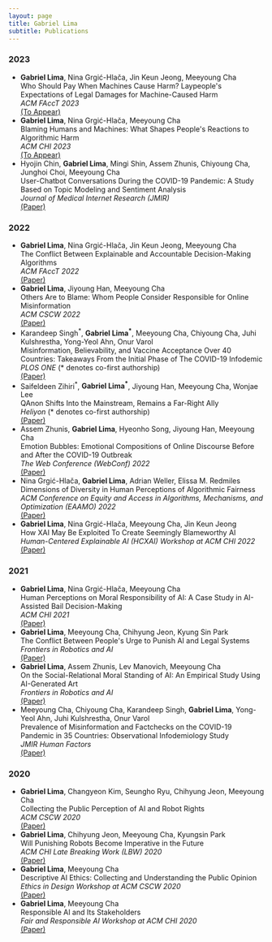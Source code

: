 ```yaml
---
layout: page
title: Gabriel Lima
subtitle: Publications
---
```


### 2023

- **Gabriel  Lima**, Nina Grgić-Hlača, Jin Keun Jeong, Meeyoung Cha
	\
	Who Should Pay When Machines Cause Harm? Laypeople's Expectations of Legal Damages for Machine-Caused Harm
	\
	*ACM FAccT 2023*
	\
	[(To Appear)]()
- **Gabriel  Lima**, Nina Grgić-Hlača, Meeyoung Cha
	\
	Blaming Humans and Machines: What Shapes People's Reactions to Algorithmic Harm
	\
	*ACM CHI 2023*
	\
	[(To Appear)]()
- Hyojin Chin, **Gabriel Lima**, Mingi Shin, Assem Zhunis, Chiyoung Cha, Junghoi Choi, Meeyoung Cha
	\
	User-Chatbot Conversations During the COVID-19 Pandemic: A Study Based on Topic Modeling and Sentiment Analysis
	\
	*Journal of Medical Internet Research (JMIR)* 
	\
	[(Paper)](http://dx.doi.org/10.2196/40922)

### 2022

- **Gabriel  Lima**, Nina Grgić-Hlača, Jin Keun Jeong, Meeyoung Cha
	\
	The Conflict Between Explainable and Accountable Decision-Making Algorithms
	\
	*ACM FAccT 2022*
	\
	[(Paper)](https://doi.org/10.1145/3531146.3534628)
- **Gabriel  Lima**, Jiyoung Han, Meeyoung Cha
	\
	Others Are to Blame: Whom People Consider Responsible for Online Misinformation
	\
	*ACM CSCW 2022*
	\
	[(Paper)](https://doi.org/10.1145/3512953)
- Karandeep Singh<sup>\*</sup>, **Gabriel Lima<sup>\*</sup>**, Meeyoung Cha, Chiyoung Cha, Juhi Kulshrestha, Yong-Yeol Ahn, Onur Varol
	\
	Misinformation, Believability, and Vaccine Acceptance Over 40 Countries: Takeaways From the Initial Phase of The COVID-19 Infodemic 
	\
	*PLOS ONE* (* denotes co-first authorship)
	\
	[(Paper)](https://doi.org/10.1371/journal.pone.0263381)
- Saifeldeen Zihiri<sup>\*</sup>, **Gabriel Lima<sup>\*</sup>**, Jiyoung Han, Meeyoung Cha, Wonjae Lee
	\
	QAnon Shifts Into the Mainstream, Remains a Far-Right Ally 
	\
	*Heliyon* (* denotes co-first authorship)
	\
	[(Paper)](https://doi.org/10.1016/j.heliyon.2022.e08764)
- Assem Zhunis, **Gabriel  Lima**, Hyeonho Song, Jiyoung Han, Meeyoung Cha
	\
	Emotion Bubbles: Emotional Compositions of Online Discourse Before and After the COVID-19 Outbreak 
	\
	*The Web Conference (WebConf) 2022*
	\
	[(Paper)](https://doi.org/10.1145/3485447.3512132)
- Nina Grgić-Hlača, **Gabriel  Lima**, Adrian Weller, Elissa M. Redmiles 
	\
	Dimensions of Diversity in Human Perceptions of Algorithmic Fairness 
	\
	*ACM Conference on Equity and Access in Algorithms, Mechanisms, and Optimization (EAAMO) 2022*
	\
	[(Paper)](https://eaamo.org/papers/grgic-hlaca-22.pdf)
- **Gabriel Lima**, Nina Grgić-Hlača, Meeyoung Cha, Jin Keun Jeong 
	\
	How XAI May Be Exploited To Create Seemingly Blameworthy AI 
	\
	*Human-Centered Explainable AI (HCXAI) Workshop at ACM CHI 2022* 
	\
	[(Paper)](https://www.dropbox.com/s/a6gddiuezuz0ui1/HCXAI2022_paper_08.pdf?dl=0)

### 2021

- **Gabriel  Lima**, Nina Grgić-Hlača, Meeyoung Cha
	\
	Human Perceptions on Moral Responsibility of AI: A Case Study in AI-Assisted Bail Decision-Making 
	\
	*ACM CHI 2021*
	\
	[(Paper)](https://doi.org/10.1145/3411764.3445260)
- **Gabriel Lima**, Meeyoung Cha, Chihyung Jeon, Kyung Sin Park 
	\
	The Conflict Between People's Urge to Punish AI and Legal Systems 
	\
	*Frontiers in Robotics and AI* 
	\
	[(Paper)](https://doi.org/10.3389/frobt.2021.756242)
- **Gabriel Lima**, Assem Zhunis, Lev Manovich, Meeyoung Cha
	\
	On the Social-Relational Moral Standing of AI: An Empirical Study Using AI-Generated Art 
	\
	*Frontiers in Robotics and AI*
	\
	[(Paper)](https://doi.org/10.3389/frobt.2021.719944)
- Meeyoung Cha, Chiyoung Cha, Karandeep Singh, **Gabriel Lima**, Yong-Yeol Ahn, Juhi Kulshrestha, Onur Varol 
	\
	Prevalence of Misinformation and Factchecks on the COVID-19 Pandemic in 35 Countries: Observational Infodemiology Study 
	\
	*JMIR Human Factors*
	\
	[(Paper)](https://doi.org/10.2196/23279)

### 2020

- **Gabriel  Lima**, Changyeon Kim, Seungho Ryu, Chihyung Jeon, Meeyoung Cha
	\
	Collecting the Public Perception of AI and Robot Rights 
	\
	*ACM CSCW 2020*
	\
	[(Paper)](https://doi.org/10.1145/3415206)
- **Gabriel  Lima**, Chihyung Jeon, Meeyoung Cha, Kyungsin Park 
	\
	Will Punishing Robots Become Imperative in the Future 
	\
	*ACM CHI Late Breaking Work (LBW) 2020*
	\
	[(Paper)](https://doi.org/10.1145/3334480.3383006)
- **Gabriel Lima**, Meeyoung Cha
	\
	Descriptive AI Ethics: Collecting and Understanding the Public Opinion 
	\
	*Ethics in Design Workshop at ACM CSCW 2020*
	\
	[(Paper)](https://arxiv.org/abs/2101.05957)
- **Gabriel Lima**, Meeyoung Cha
	\
	Responsible AI and Its Stakeholders 
	\
	*Fair and Responsible AI Workshop at ACM CHI 2020* 
	\
	[(Paper)](https://arxiv.org/abs/2004.11434)

<!-- ### 2019

- **Gabriel  Lima**, Sungkyu Park, Meeyoung Cha
	\
	Robots for Class President: Children’s Positions Toward AI Robot Rights 
	\
	*Proceedings of the Korea Computer Congress (KCC).* 2019. -->
<!-- - **Gabriel Lima**, JinYeong Bak. Speech Emotion Classification using Raw Audio Input and Transcriptions. *Proceedings of the 2018 International Conference on Signal Processing and Machine Learning.* 2018.
	[(Paper)](https://doi.org/10.1145/3297067.3297089) -->